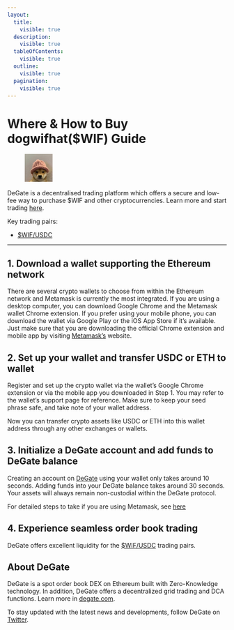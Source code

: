 ```yaml
---
layout:
  title:
    visible: true
  description:
    visible: true
  tableOfContents:
    visible: true
  outline:
    visible: true
  pagination:
    visible: true
---
```


# Where & How to Buy dogwifhat($WIF) Guide

<figure><img src="../.gitbook/assets/$wif_0x2ed58b1fa208e9a08fdaac2a839b8539abe558e81714705499857.jpg" alt="$WIF" width="64"><figcaption></figcaption></figure>

DeGate is a decentralised trading platform which offers a secure and low-fee way to purchase $WIF and other cryptocurrencies. Learn more and start trading [here](https://app.degate.com/trade/USDC/0x2ed58b1fa208e9a08fdaac2a839b8539abe558e8?utm_source=howtobuy).&#x20;

Key trading pairs:

* [$WIF/USDC](https://app.degate.com/trade/USDC/0x2ed58b1fa208e9a08fdaac2a839b8539abe558e8?utm_source=howtobuy)

***

## 1. Download a wallet supporting the Ethereum network

There are several crypto wallets to choose from within the Ethereum network and Metamask is currently the most integrated. If you are using a desktop computer, you can download Google Chrome and the Metamask wallet Chrome extension. If you prefer using your mobile phone, you can download the wallet via Google Play or the iOS App Store if it’s available. Just make sure that you are downloading the official Chrome extension and mobile app by visiting [Metamask’s](https://metamask.io/) website.

## 2. Set up your wallet and transfer USDC or ETH to wallet

Register and set up the crypto wallet via the wallet’s Google Chrome extension or via the mobile app you downloaded in Step 1. You may refer to the wallet’s support page for reference. Make sure to keep your seed phrase safe, and take note of your wallet address.&#x20;

Now you can transfer crypto assets like USDC or ETH into this wallet address through any other exchanges or wallets.

## 3. Initialize a DeGate account and add funds to DeGate balance

Creating an account on [DeGate](https://app.degate.com/?utm_source=$WIF_howtobuy) using your wallet only takes around 10 seconds. Adding funds into your DeGate balance takes around 30 seconds. Your assets will always remain non-custodial within the DeGate protocol.

For detailed steps to take if you are using Metamask, see [here](https://docs.degate.com/v/product_en/main-features/wallet-connectivity/metamask)

## 4. Experience seamless order book trading

DeGate offers excellent liquidity for the [$WIF/USDC](https://app.degate.com/trade/USDC/0x2ed58b1fa208e9a08fdaac2a839b8539abe558e8?utm_source=howtobuy) trading pairs.&#x20;

## About DeGate

DeGate is a spot order book DEX on Ethereum built with Zero-Knowledge technology. In addition, DeGate offers a decentralized grid trading and DCA functions.  Learn more in [degate.com](https://degate.com/?utm_source=$WIF_howtobuy).

To stay updated with the latest news and developments, follow DeGate on [Twitter](https://twitter.com/degatedex).
